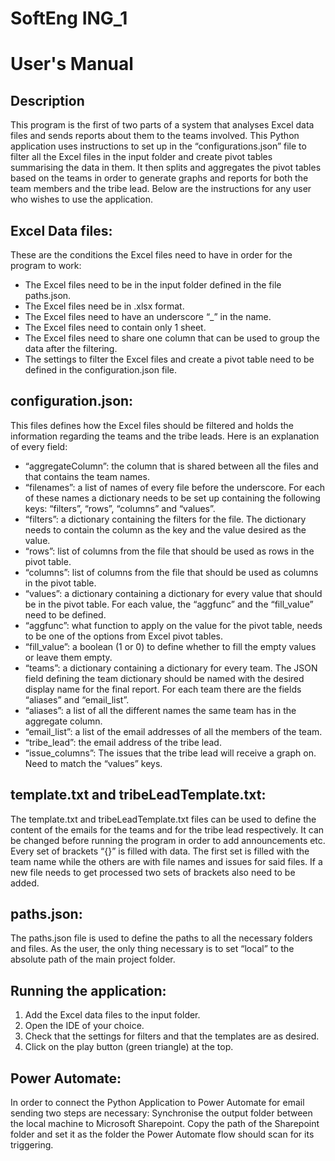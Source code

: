 # SoftEng ING_1
# User's Manual

## Description
This program is the first of two parts of a system that analyses Excel data files and sends reports about them to the teams involved.
This Python application uses instructions to set up in the “configurations.json” file to filter all the Excel files in the input folder and create pivot tables summarising the data in them.
It then splits and aggregates the pivot tables based on the teams in order to generate graphs and reports for both the team members and the tribe lead. 
Below are the instructions for any user who wishes to use the application.

## Excel Data files:
These are the conditions the Excel files need to have in order for the program to work:
* The Excel files need to be in the input folder defined in the file paths.json.
* The Excel files need be in .xlsx format.
* The Excel files need to have an underscore “_” in the name.
* The Excel files need to contain only 1 sheet.
* The Excel files need to share one column that can be used to group the data after the filtering.
* The settings to filter the Excel files and create a pivot table need to be defined in the configuration.json file.

## configuration.json:
This files defines how the Excel files should be filtered and holds the information regarding the teams and the tribe leads. Here is an explanation of every field:
* “aggregateColumn”: the column that is shared between all the files and that contains the team names.
* “filenames”: a list of names of every file before the underscore. For each of these names a dictionary needs to be set up containing the following keys: “filters”, “rows”, “columns” and “values”.
* “filters”: a dictionary containing the filters for the file. The dictionary needs to contain the column as the key and the value desired as the value.
* “rows”: list of columns from the file that should be used as rows in the pivot table.
* “columns”: list of columns from the file that should be used as columns in the pivot table.
* “values”: a dictionary containing a dictionary for every value that should be in the pivot table. For each value, the “aggfunc” and the “fill_value” need to be defined.
* “aggfunc”: what function to apply on the value for the pivot table, needs to be one of the options from Excel pivot tables.
* “fill_value”: a boolean (1 or 0) to define whether to fill the empty values or leave them empty.
* “teams”: a dictionary containing a dictionary for every team. The JSON field defining the team dictionary should be named with the desired display name for the final report. For each team there are the fields “aliases” and “email_list”.
* “aliases”: a list of all the different names the same team has in the aggregate column.
* “email_list”: a list of the email addresses of all the members of the team.
* “tribe_lead”: the email address of the tribe lead.
* “issue_columns”: The issues that the tribe lead will receive a graph on. Need to match the “values” keys.

## template.txt and tribeLeadTemplate.txt:
The template.txt and tribeLeadTemplate.txt files can be used to define the content of the emails for the teams and for the tribe lead respectively.
It can be changed before running the program in order to add announcements etc.
Every set of brackets “{}” is filled with data. The first set is filled with the team name while the others are with file names and issues for said files. 
If a new file needs to get processed two sets of brackets also need to be added.

## paths.json:
The paths.json file is used to define the paths to all the necessary folders and files.
As the user, the only thing necessary is to set “local” to the absolute path of the main project folder.

## Running the application:
1. Add the Excel data files to the input folder.
2. Open the IDE of your choice.
3. Check that the settings for filters and that the templates are as desired.
4. Click on the play button (green triangle) at the top.

## Power Automate:
In order to connect the Python Application to Power Automate for email sending two steps are necessary:
Synchronise the output folder between the local machine to Microsoft Sharepoint.
Copy the path of the Sharepoint folder and set it as the folder the Power Automate flow should scan for its triggering.
